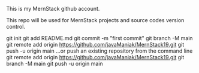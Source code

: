 This is my MernStack github account.

This repo will be used for MernStack projects and source codes version control.

git init
git add README.md
git commit -m "first commit"
git branch -M main
git remote add origin https://github.com/javaManiak/MernStack19.git
git push -u origin main
…or push an existing repository from the command line
git remote add origin https://github.com/javaManiak/MernStack19.git
git branch -M main
git push -u origin main